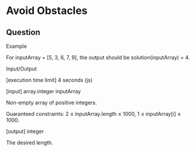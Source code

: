 # Avoid Obstacles

## Question

Example

For inputArray = [5, 3, 6, 7, 9], the output should be
solution(inputArray) = 4.


Input/Output

[execution time limit] 4 seconds (js)

[input] array.integer inputArray

Non-empty array of positive integers.

Guaranteed constraints:
2 ≤ inputArray.length ≤ 1000,
1 ≤ inputArray[i] ≤ 1000.

[output] integer

The desired length.


```
